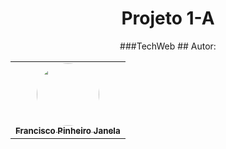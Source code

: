 <div align="center">
<h1>
  <strong>Projeto 1-A</strong>
</h1>
###TechWeb
## Autor: 
<table>
  <tr>
    <td align="center"><a href="https://github.com/fran-janela"><img style="border-radius: 50%;" src="https://avatars.githubusercontent.com/u/21694400?v=4" width="100px;" alt=""/><br /><sub><b>Francisco Pinheiro Janela</b></sub></a><br /><a href="https://github.com/fran-janela" title="Francisco Pinheiro Janela"></a></td>
    </tr>
</table>
